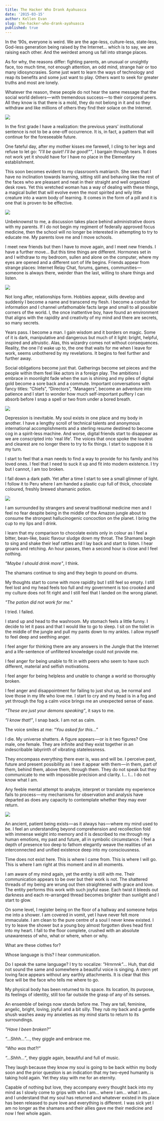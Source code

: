 ```yaml
---
title: The Hacker Who Drank Ayahuasca
date: '2015-03-15'
author: Kellen Evan
slug: the-hacker-who-drank-ayahuasca
published: true
---
```


In the ‘90s, everyone is weird. We are the age-less, culture-less, state-less, God-less generation being raised by the Internet… which is to say, we are raising each other. And the weirdest among us fall into strange places.

As for why, the reasons differ: fighting parents, an unusual or unsightly face, too much time, not enough attention, an odd mind, strange hair or too many idiosyncrasies. Some just want to learn the ways of technology and reap its benefits and some just want to play. Others want to seek for greater truths and most are lonely.

Whatever the reason, these people do not hear the same message that the social world delivers — with tremendous success — to their corporeal peers. All they know is that there is a mold, they do not belong in it and so they withdraw and like millions of others they find their solace on the Internet.

<img src="/images/wall.jpeg">

In the first grade I have a realization: the previous years' institutional sentence is not to be a one-off occurrence. It is, in fact, a pattern that will continue for the foreseeable future.

One fateful day, after my mother kisses me farewell, I cling to her legs and refuse to let go: *"I'll be quiet! I'll be good!""*, I bargain through tears. It does not work yet it should have for I have no place in the Elementary establishment.

This soon becomes evident to my classroom’s matriarch. She sees that I have no inclination towards learning, sitting still and behaving like the rest of the faces who are pleasant and neat in their straight and well organized desk rows. Yet this wretched woman has a way of dealing with these things, a magical bullet that will evolve even the most spirited and wily little creature into a warm body of learning. It comes in the form of a pill and it is one that is proven to be effective.

<img src="/images/calvin.jpeg">

Unbeknownst to me, a discussion takes place behind administrative doors with my parents. If I do not begin my regiment of federally approved focus medicine, then the school will no longer be interested in attempting to try to educate me. My parents love me and I move schools.

I meet new friends but then I have to move again, and I meet new friends. I have a further move... But this time things are different. Hormones set in and I withdraw to my bedroom, sullen and alone on the computer, where my eyes are opened and a different sort of life begins. Friends appear from strange places: Internet Relay Chat, forums, games, communities — someone is always there, weirder than the last, willing to share things and listen.

<img src="/images/python.jpeg">

Not long after, relationships form. Hobbies appear, skills develop and suddenly I become a name and transcend my flesh. I become a conduit for information and I channel unfathomable facts large and small to all possible corners of the world. I, the once inattentive boy, have found an environment that aligns with the rapidity and creativity of my mind and there are secrets, so many secrets.

Years pass. I become a man. I gain wisdom and it borders on magic. Some of it is dark, manipulative and dangerous but much of it light: bright, helpful, inspired and altruistic. Alas, this wizardry comes not without consequences. Reality, the one I'd wake up to, the one that waits for me when I leave for work, seems unbothered by my revelations. It begins to feel further and further away.

Social obligations become just that. Gatherings become set pieces and the people within them feel like actors in a foreign play. The ambitions I embrace in moonlight fade when the sun is shining and my piles of digital gold become a sore back and a commute. Important conversations with fancy titles: “Chiefs”, “Directors”, “Managers”, become an adventure into patience and I start to wonder how much self-important puffery I can absorb before I snap a spell or two from under a bored breath.

<img src="/images/robot.png">

Depression is inevitable. My soul exists in one place and my body in another. I have a lengthy scroll of technical talents and anonymous international accomplishments and a sterling resume destined to become cog in a spirit-less machine. And worse, digital friends start to disappear as we are conscripted into 'real life'. The voices that once spoke the loudest and clearest are no longer there to try to fix things. I start to suppose it is my turn.

I start to feel that a man needs to find a way to provide for his family and his loved ones. I feel that I need to suck it up and fit into modern existence. I try but I cannot, I am too broken.

I fall down a dark path. Yet after a time I start to see a small glimmer of light. I follow it to Peru where I am handed a plastic cup full of thick, chocolate coloured, freshly brewed shamanic potion.

<img src="/images/falling.png">

I am surrounded by strangers and several traditional medicine men and I feel no fear despite being in the middle of the Amazon jungle about to consume the strongest hallucinogenic concoction on the planet. I bring the cup to my lips and I drink.

I learn that my comparison to chocolate exists only in colour as I feel a bitter, bean-like, basic flavour sludge down my throat. The Shamans begin to sing and shake their leaf rattles and I lay back and start to listen. I hear groans and retching. An hour passes, then a second hour is close and I feel nothing.

_"Maybe I should drink more"_, I think.

The shamans continue to sing and they begin to pound on drums.

My thoughts start to come with more rapidity but I still feel so empty. I still feel lost and my head feels too full and my government is too crooked and my culture does not fit right and I still feel that I landed on the wrong planet.

_"The potion did not work for me."_

I tried. I failed.

I stand up and head to the washroom. My stomach feels a little funny. I decide to let it pass and that I would like to go to sleep. I sit on the toilet in the middle of the jungle and pull my pants down to my ankles. I allow myself to feel deep and seething anger.

I feel anger for thinking there are any answers in the Jungle that the Internet and a life-sentence of unfiltered knowledge could not provide me.

I feel anger for being unable to fit in with peers who seem to have such different, material and selfish motivations.

I feel anger for being helpless and unable to change a world so thoroughly broken.

I feel anger and disappointment for failing to just shut up, be normal and love those in my life who love me. I start to cry and my head is in a fog and yet through the fog a calm voice brings me an unexpected sense of ease.

_“These are just your demons speaking”_, it says to me.

_“I know that!”_, I snap back. I am not as calm.

The voice smiles at me: _“You asked for this…”_

I die. My universe shatters. A figure appears — or is it two figures? One male, one female. They are infinite and they exist together in an indescribable labyrinth of vibrating statelessness.

They encompass everything there ever is, was and will be.  I perceive past, future and present possibility as I see it appear with them — in them, part of them, behind them, above them, through them. They do not speak but they communicate to me with impossible precision and clarity. I... I... I do not know what I am.

Any feeble mental attempt to analyze, interpret or translate my experience fails to process — my mechanisms for observation and analysis have departed as does any capacity to contemplate whether they may ever return.

<img src="/images/eyes.png">

An ancient, patient being exists — as it always has — where my mind used to be. I feel an understanding beyond comprehension and recollection fold with immense weight into memory and it is described to me through my human emotions, my past and future, all in symbolic circumstance. I feel a depth of presence too deep to fathom elegantly weave the realities of an interconnected and unified existence deep into my consciousness.

Time does not exist here. This is where I came from. This is where I will go. This is where I am right at this moment and in all moments.

I am aware of my mind again, yet the entity is still with me. Their communication appears to be over but their work is not. The shattered threads of my being are wrung out then straightened with grace and love. The entity performs this work with such joyful ease. Each twist it bleeds out darkness and each re-arranged thread becomes brighter than sunlight and I start to glow.

On some level, I register being on the floor of a hallway and someone helps me into a shower. I am covered in vomit, yet I have never felt more immaculate. I am clean to the pure centre of a soul I never knew existed. I try to leave the shower but a young boy almost forgotten dives head first into my heart. I fall to the floor complete, crushed with an absolute unawareness of who, what or where, when or why.

What are these clothes for?

Whose language is this? I hear communication.

Do I speak the same language? I try to vocalize: _"Hrnrnnk"_… Huh, that did not sound the same and somewhere a beautiful voice is singing. A stern yet loving face appears without any earthly attachments. It is clear that this face will be the face who tells me where to go.

My physical body has been returned to its space. Its location, its purpose, its feelings of identity, still too far outside the grasp of any of its senses.

An ensemble of beings now stands before me. They are tall, feminine, angelic, bright, loving, joyful and a bit silly. They rub my back and a gentle shush washes away my anxieties as my mind starts to return to its surroundings.

_"Have I been broken?"_

_“…Shhh…”…_, they giggle and embrace me.

_"Who was that?!"_

_“…Shhh…”_, they giggle again, beautiful and full of music.

They laugh because they know my soul is going to be back within my body soon and the prior question is an indication that my two-eyed humanity is taking hold again. Yet they stay with me for an eternity.

Capable of nothing but love, they accompany every thought back into my mind as I slowly come to grips with who I am… where I am… what I am... and I understand that my soul has returned and whatever existed in its place has been released to pure love and everything is different. I was sick yet I am no longer as the shamans and their allies gave me their medicine and now I feel whole again.
